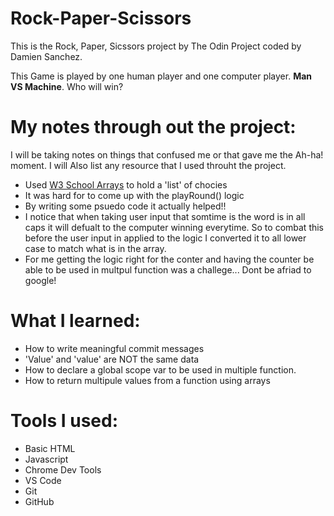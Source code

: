 # Rock-Paper-Scissors 
This is the Rock, Paper, Sicssors project by The Odin Project coded by Damien Sanchez.

This Game is played by one human player and one computer player. **Man VS Machine**. Who will win?

# My notes through out the project:
I will be taking notes on things that confused me or that gave me the Ah-ha! moment. I will Also list any resource that I used throuht the project.

* Used [W3 School Arrays](w3school.com/js/js_array.asp) to hold a 'list' of chocies
* It was hard for to come up with the playRound() logic
* By writing some psuedo code it actually helped!!
* I notice that when taking user input that somtime is the word is in all caps it will defualt to the computer winning everytime.
    So to combat this before the user input in applied to the logic I converted it to all lower case to match what is in the array.
* For me getting the logic right for the conter and having the counter be able to be used in multpul function was a challege... 
    Dont be afriad to google!


# What I learned:
* How to write meaningful commit messages
* 'Value' and 'value' are NOT the same data
* How to declare a global scope var to be used in multiple function.
* How to return multipule values from a function using arrays


# Tools I used:
* Basic HTML
* Javascript
* Chrome Dev Tools
* VS Code
* Git
* GitHub